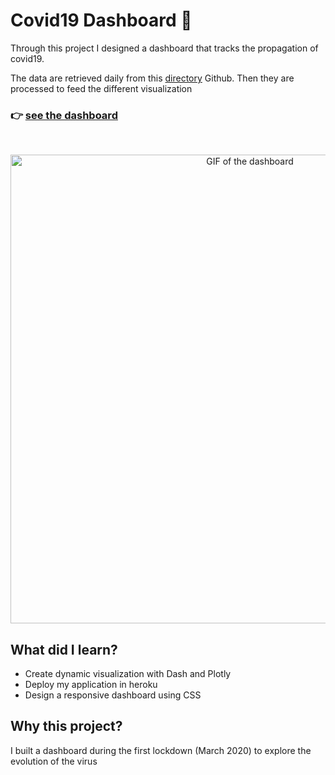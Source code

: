 # Covid19 Dashboard 🦠
Through this project I designed a dashboard that tracks the propagation of covid19. 

The data are retrieved daily from this [directory](https://github.com/CSSEGISandData/COVID-19) Github. Then they are processed to feed the different visualization

<h3 align="left">
  <span>👉 </span>
  <a href="https://dashboard-covid19-ar.herokuapp.com/">see the dashboard</a>
</h3>
<br>

<p align="center">
  <img src='assets/dashboard.gif' alt="GIF of the dashboard" width=750>
</p>


## What did I learn?
- Create dynamic visualization with Dash and Plotly
- Deploy my application in heroku
- Design a responsive dashboard using CSS

## Why this project?
I built a dashboard during the first lockdown (March 2020) to explore the evolution of the virus
